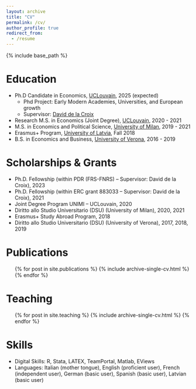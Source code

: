 ```yaml
---
layout: archive
title: "CV"
permalink: /cv/
author_profile: true
redirect_from:
  - /resume
---
```


{% include base_path %}

Education
======
* Ph.D Candidate in Economics, [UCLouvain](https://uclouvain.be/en/faculties/espo/esl/ph-d-esl.html), 2025 (expected)
    * Phd Project: Early Modern Academies, Universities, and European growth
    * Supervisor: [David de la Croix](https://perso.uclouvain.be/david.delacroix/)
* Research M.S. in Economics (Joint Degree), [UCLouvain](https://uclouvain.be/en/faculties/espo/esl/research-master-in-economics-120.html), 2020 - 2021
* M.S. in Economics and Political Science, [University of Milan](https://www.unimi.it/en), 2019 - 2021
* Erasmus+ Program, [University of Latvia](https://www.lu.lv/en/), Fall 2018
* B.S. in Economics and Business, [University of Verona](https://www.univr.it/home), 2016 - 2019

Scholarships & Grants
======
* Ph.D. Fellowship (within PDR (FRS-FNRS) – Supervisor: David de la Croix), 2023
* Ph.D. Fellowship (within ERC grant 883033 – Supervisor: David de la Croix), 2021
* Joint Degree Program UNIMI – UCLouvain, 2020
* Diritto allo Studio Universitario (DSU) (University of Milan), 2020, 2021
* Erasmus+ Study Abroad Program, 2018
* Diritto allo Studio Universitario (DSU) (University of Verona), 2017, 2018, 2019 

Publications
======
  <ul>{% for post in site.publications %}
    {% include archive-single-cv.html %}
  {% endfor %}</ul>
  
 
Teaching
======
  <ul>{% for post in site.teaching %}
    {% include archive-single-cv.html %}
  {% endfor %}</ul>
  
Skills
======
* Digital Skills: R, Stata, LATEX, TeamPortal, Matlab, EViews
* Languages: Italian (mother tongue), English (proficient user), French (independent user), German (basic
user), Spanish (basic user), Latvian (basic user)
